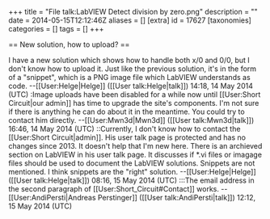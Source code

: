 +++
title = "File talk:LabVIEW Detect division by zero.png"
description = ""
date = 2014-05-15T12:12:46Z
aliases = []
[extra]
id = 17627
[taxonomies]
categories = []
tags = []
+++

== New solution, how to upload? ==

I have a new solution which shows how to handle both x/0 and 0/0, but I don't know how to upload it. Just like the previous solution, it's in the form of a "snippet", which is a PNG image file which LabVIEW understands as code.  --[[User:Helge|Helge]] ([[User talk:Helge|talk]]) 14:18, 14 May 2014 (UTC)
:Image uploads have been disabled for a while now until [[User:Short Circuit|our admin]] has time to upgrade the site's components. I'm not sure if there is anything he can do about it in the meantime. You could try to contact him directly. --[[User:Mwn3d|Mwn3d]] ([[User talk:Mwn3d|talk]]) 16:46, 14 May 2014 (UTC)
::Currently, I don't know how to contact the [[User:Short Circuit|admin]]. His user talk page is protected and has no changes since 2013. It doesn't help that I'm new here. There is an archieved section on LabVIEW in his user talk page. It discusses if *.vi files or imagage files should be used to document the LabVIEW solutions. Snippets are not mentioned. I think snippets are the "right" solution. --[[User:Helge|Helge]] ([[User talk:Helge|talk]]) 08:16, 15 May 2014 (UTC)
:::The email address in the second paragraph of [[User:Short_Circuit#Contact]] works. --[[User:AndiPersti|Andreas Perstinger]] ([[User talk:AndiPersti|talk]]) 12:12, 15 May 2014 (UTC)
